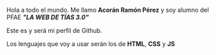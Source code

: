 Hola a todo el mundo. Me llamo **Acorán Ramón Pérez** y soy alumno del PFAE _**"LA WEB DE TÍAS 3.0"**_

Este es y será mi perfil de Github.

Los lenguajes que voy a usar serán los de **HTML**, **CSS** y **JS**
